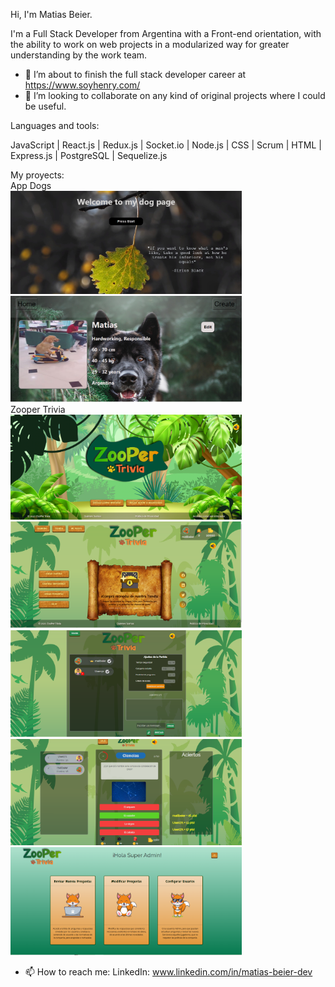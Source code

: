 Hi, I'm Matias Beier.

I'm a Full Stack Developer from Argentina with a Front-end orientation, with the ability to work on web projects in a modularized way for greater understanding by the work team.

- 🌱 I’m about to finish the full stack developer career at https://www.soyhenry.com/
- 👯 I’m looking to collaborate on any kind of original projects where I could be useful.

Languages and tools:

JavaScript | React.js | Redux.js | Socket.io | Node.js | CSS | Scrum | HTML | Express.js | PostgreSQL | Sequelize.js

My proyects:
<br/>
App Dogs
<br/>
<a href="https://github.com/matiasbeier/PI-Dogs" ><img  width="370px" src="assets\277996716_5320950171282891_4662641186401601946_n.jpg"></a>
<a href="https://github.com/matiasbeier/PI-Dogs" ><img  width="370px" src="assets\dogsfoto.png"></a>
<br/>
Zooper Trivia
<br/>
<a href="https://github.com/matiasbeier/zooper-trivia" ><img  width="370px" src="assets\juego.png"></a>
<a href="https://github.com/matiasbeier/zooper-trivia" ><img  width="370px" src="assets\juego2.png"></a>
<a href="https://github.com/matiasbeier/zooper-trivia" ><img  width="370px" src="assets\juego3.png"></a>
<a href="https://github.com/matiasbeier/zooper-trivia" ><img  width="370px" src="assets\juego4.png"></a>
<a href="https://github.com/matiasbeier/zooper-trivia" ><img  width="370px" src="assets\juego5.png"></a>

- 📫 How to reach me: LinkedIn: www.linkedin.com/in/matias-beier-dev
